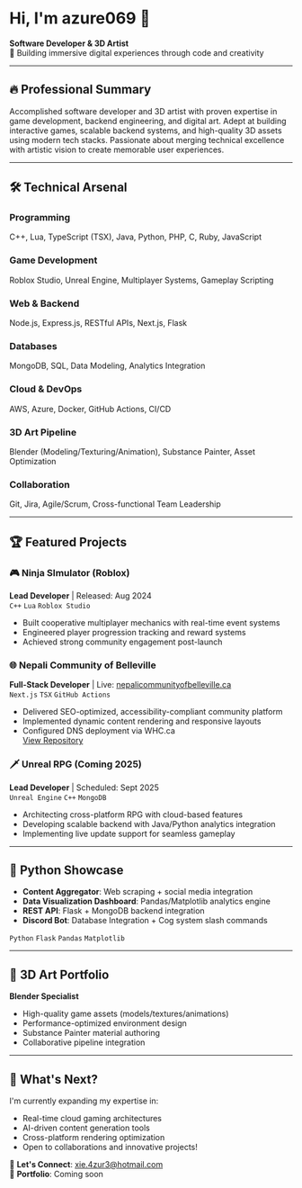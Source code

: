 # Hi, I'm azure069 👋  
**Software Developer & 3D Artist**  
🚀 Building immersive digital experiences through code and creativity

---

## 🔥 Professional Summary  
Accomplished software developer and 3D artist with proven expertise in game development, backend engineering, and digital art. Adept at building interactive games, scalable backend systems, and high-quality 3D assets using modern tech stacks. Passionate about merging technical excellence with artistic vision to create memorable user experiences.

---

## 🛠️ Technical Arsenal  
### **Programming**  
C++, Lua, TypeScript (TSX), Java, Python, PHP, C, Ruby, JavaScript  
### **Game Development**  
Roblox Studio, Unreal Engine, Multiplayer Systems, Gameplay Scripting  
### **Web & Backend**  
Node.js, Express.js, RESTful APIs, Next.js, Flask  
### **Databases**  
MongoDB, SQL, Data Modeling, Analytics Integration  
### **Cloud & DevOps**  
AWS, Azure, Docker, GitHub Actions, CI/CD  
### **3D Art Pipeline**  
Blender (Modeling/Texturing/Animation), Substance Painter, Asset Optimization  
### **Collaboration**  
Git, Jira, Agile/Scrum, Cross-functional Team Leadership

---

## 🏆 Featured Projects  

### 🎮 Ninja SImulator (Roblox)  
**Lead Developer** | Released: Aug 2024  
`C++` `Lua` `Roblox Studio`  
- Built cooperative multiplayer mechanics with real-time event systems  
- Engineered player progression tracking and reward systems  
- Achieved strong community engagement post-launch   

### 🌐 Nepali Community of Belleville  
**Full-Stack Developer** | Live: [nepalicommunityofbelleville.ca](https://nepalicommunityofbelleville.ca)  
`Next.js` `TSX` `GitHub Actions`  
- Delivered SEO-optimized, accessibility-compliant community platform  
- Implemented dynamic content rendering and responsive layouts  
- Configured DNS deployment via WHC.ca  
[View Repository](https://github.com/x13-4zur3/communitywebsite)  

### 🗡️ Unreal RPG (Coming 2025)  
**Lead Developer** | Scheduled: Sept 2025  
`Unreal Engine` `C++` `MongoDB`  
- Architecting cross-platform RPG with cloud-based features  
- Developing scalable backend with Java/Python analytics integration  
- Implementing live update support for seamless gameplay   

---

## 🐍 Python Showcase  
- **Content Aggregator**: Web scraping + social media integration  
- **Data Visualization Dashboard**: Pandas/Matplotlib analytics engine  
- **REST API**: Flask + MongoDB backend integration
- **Discord Bot**: Database Integration + Cog system slash commands

`Python` `Flask` `Pandas` `Matplotlib`

---

## 🎨 3D Art Portfolio  
**Blender Specialist**   
- High-quality game assets (models/textures/animations)  
- Performance-optimized environment design  
- Substance Painter material authoring  
- Collaborative pipeline integration

---

## 🚀 What's Next?  
I'm currently expanding my expertise in:  
- Real-time cloud gaming architectures  
- AI-driven content generation tools  
- Cross-platform rendering optimization  
- Open to collaborations and innovative projects!

💌 **Let's Connect**: xie.4zur3@hotmail.com  
🔗 **Portfolio**: Coming soon
